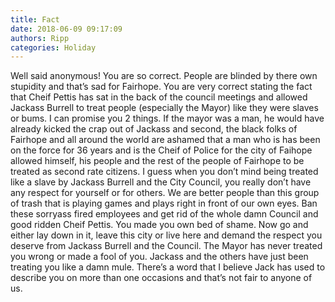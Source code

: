 ```yaml
---
title: Fact
date: 2018-06-09 09:17:09
authors: Ripp
categories: Holiday
---
```


 Well said anonymous!  You are so correct. People are blinded by there own stupidity and that’s sad for Fairhope. You are very correct stating the fact that Cheif Pettis has sat in the back of the council meetings and allowed Jackass Burrell to treat people (especially the Mayor) like they were slaves or bums. I can promise you 2 things. If the mayor was a man, he would have already kicked the crap out of Jackass and second, the black folks of Fairhope and all around the world are ashamed that a man who is has been on the force for 36 years and is the Cheif of Police for the city of Faihope allowed himself, his people and the rest of the people of Fairhope to be treated as second rate citizens. I guess when you don’t mind being treated like a slave by Jackass Burrell and the City Council, you really don’t have any respect for yourself or for others. We are better people than this group of trash that is playing games and plays right in front of our own eyes. Ban these sorryass fired employees and get rid of the whole damn Council and good ridden Cheif Pettis. You made you own bed of shame. Now go and either lay down in it, leave this city or live here and demand the respect you deserve from Jackass Burrell and the Council. The Mayor has never treated you wrong or made a fool of you. Jackass and the others have just been treating you like a damn mule. There’s a word that I believe Jack has used to describe you on more than one occasions and that’s not fair to anyone of us.